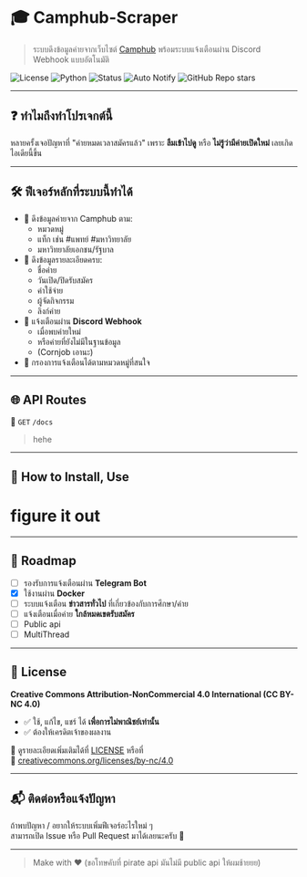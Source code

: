 # 🎓 Camphub-Scraper

> ระบบดึงข้อมูลค่ายจากเว็บไซต์ [Camphub](https://www.camphub.in.th) พร้อมระบบแจ้งเตือนผ่าน Discord Webhook แบบอัตโนมัติ

![License](https://img.shields.io/badge/license-CC%20BY--NC%204.0-lightgrey.svg)
![Python](https://img.shields.io/badge/Python-3.9+-blue.svg)
![Status](https://img.shields.io/badge/Status-Active-brightgreen.svg)
![Auto Notify](https://img.shields.io/badge/Discord-Webhook%20Notify-7289da.svg)
![GitHub Repo stars](https://img.shields.io/github/stars/idkwhyiusethisname/Camphub-Scraper?style=social)


---

## ❓ ทำไมถึงทำโปรเจกต์นี้

หลายครั้งเจอปัญหาที่ "ค่ายหมดเวลาสมัครแล้ว" เพราะ **ลืมเข้าไปดู** หรือ **ไม่รู้ว่ามีค่ายเปิดใหม่** เลยเกิดไอเดียนี้ขึ้น

---

## 🛠️ ฟีเจอร์หลักที่ระบบนี้ทำได้

- 🔎 ดึงข้อมูลค่ายจาก Camphub ตาม:
  - หมวดหมู่
  - แท็ก เช่น #แพทย์ #มหาวิทยาลัย
  - มหาวิทยาลัยเอกชน/รัฐบาล
- 📅 ดึงข้อมูลรายละเอียดครบ:
  - ชื่อค่าย
  - วันเปิด/ปิดรับสมัคร
  - ค่าใช้จ่าย
  - ผู้จัดกิจกรรม
  - ลิงก์ค่าย
- 🔔 แจ้งเตือนผ่าน **Discord Webhook**
  - เมื่อพบค่ายใหม่
  - หรือค่ายที่ยังไม่มีในฐานข้อมูล
  - (Cornjob เอานะ)
- 🎯 กรองการแจ้งเตือนได้ตามหมวดหมู่ที่สนใจ
---

## 🌐 API Routes
📍 `GET` `/docs`
> hehe

---

## 🧪 How to Install, Use

# figure it out

---

## 📍 Roadmap

- [ ] รองรับการแจ้งเตือนผ่าน **Telegram Bot**
- [X] ใช้งานผ่าน **Docker**
- [ ] ระบบแจ้งเตือน **ข่าวสารทั่วไป** ที่เกี่ยวข้องกับการศึกษา/ค่าย
- [ ] แจ้งเตือนเมื่อค่าย **ใกล้หมดเขตรับสมัคร**
- [ ] Public api
- [ ] MultiThread

---

## 📜 License

**Creative Commons Attribution-NonCommercial 4.0 International (CC BY-NC 4.0)**  

- ✅ ใช้, แก้ไข, แชร์ ได้ **เพื่อการไม่พาณิชย์เท่านั้น**
- ✅ ต้องให้เครดิตเจ้าของผลงาน

📄 ดูรายละเอียดเพิ่มเติมได้ที่ [LICENSE](./LICENSE) หรือที่  
🔗 [creativecommons.org/licenses/by-nc/4.0](https://creativecommons.org/licenses/by-nc/4.0/)

---

## 📬 ติดต่อหรือแจ้งปัญหา

ถ้าพบปัญหา / อยากให้ระบบเพิ่มฟีเจอร์อะไรใหม่ ๆ  
สามารถเปิด Issue หรือ Pull Request มาได้เลยนะครับ 🙌

---

> Make with ❤️ (ขอโทษคับที่ pirate api มันไม่มี public api ให้ผมช้ายยย)
